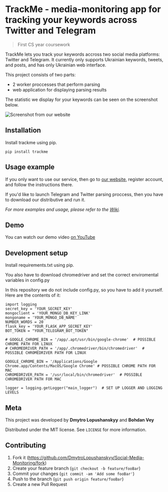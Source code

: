 # TrackMe - media-monitoring app for tracking your keywords across Twitter and Telegram
> First CS year coursework

TrackMe lets you track your keywords accross two social media platforms: Twitter and Telegram. It currently only supports Ukrainian keywords, tweets, and posts, and has only Ukrainian web interface. 

This project consists of two parts:
* 2 worker proccesses that perform parsing
* web application for displaying parsing results

The statistic we display for your keywords can be seen on the screenshot below.

![Screenshot from our website](https://user-images.githubusercontent.com/25267308/82360498-2b041c80-9a12-11ea-9691-cc72d80ae1b3.png)

## Installation

Install trackme using pip.

```
pip install trackme
```

## Usage example

If you only want to use our service, then go to [our website](https://newskitbot6.herokuapp.com/), register account, and follow the instructions there.

If you'd like to launch Telegram and Twitter parsing proccess, then you have to download our distributive and run it.

_For more examples and usage, please refer to the [Wiki][wiki]._

## Demo

You can watch our demo video [on YouTube](https://newskitbot6.herokuapp.com/)

## Development setup

Install requirements.txt using pip.

You also have to download chromedriver and set the correct enviromental variables in config.py

In this repository we do not include config.py, so you have to add it yourself. Here are the contents of it:

```
import logging
secret_key = 'YOUR_SECRET_KEY'
mongoclient = 'YOUR_MONGO_DB_KEY_LINK'
mongoname = 'YOUR_MONGO_DB_NAME'
NUMBER_WORDS = 20
flask_key = 'YOUR_FLASK_APP_SECRET_KEY'
BOT_TOKEN = "YOUR_TELEGRAM_BOT_TOKEN"

# GOOGLE_CHROME_BIN = '/app/.apt/usr/bin/google-chrome'  # POSSIBLE CHROME PATH FOR LINUX
# CHROMEDRIVER_PATH = '/app/.chromedriver/bin/chromedriver'  # POSSIBLE CHROMEDRIVER PATH FOR LINUX

GOOGLE_CHROME_BIN = '/Applications/Google Chrome.app/Contents/MacOS/Google Chrome' # POSSIBLE CHROME PATH FOR MAC
CHROMEDRIVER_PATH = '/usr/local/bin/chromedriver'  # POSSIBLE CHROMEDRIVER PATH FOR MAC

logger = logging.getLogger("main_logger")  # SET UP LOGGER AND LOGGING LEVELS

```

## Meta

This project was developed by **Dmytro Lopushanskyy** and **Bohdan Vey**

Distributed under the MIT license. See ``LICENSE`` for more information.


## Contributing

1. Fork it (<https://github.com/DmytroLopushanskyy/Social-Media-Monitoring/fork>)
2. Create your feature branch (`git checkout -b feature/fooBar`)
3. Commit your changes (`git commit -am 'Add some fooBar'`)
4. Push to the branch (`git push origin feature/fooBar`)
5. Create a new Pull Request

<!-- Markdown link & img dfn's -->
[wiki]: https://github.com/DmytroLopushanskyy/Social-Media-Monitoring/wiki
